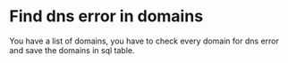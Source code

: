 # Find dns error in domains
You have a list of domains, you have to check every domain for dns error and save the domains in sql table.
